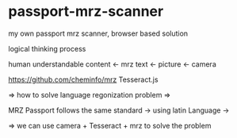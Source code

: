 # passport-mrz-scanner
my own passport mrz scanner, browser based solution


logical thinking process

human understandable content <- mrz text <- picture <- camera



https://github.com/cheminfo/mrz
Tesseract.js

=> how to solve language regonization problem =>

MRZ Passport follows the same standard -> using latin Language -> 


=>   we can use camera + Tesseract + mrz to solve the problem 


